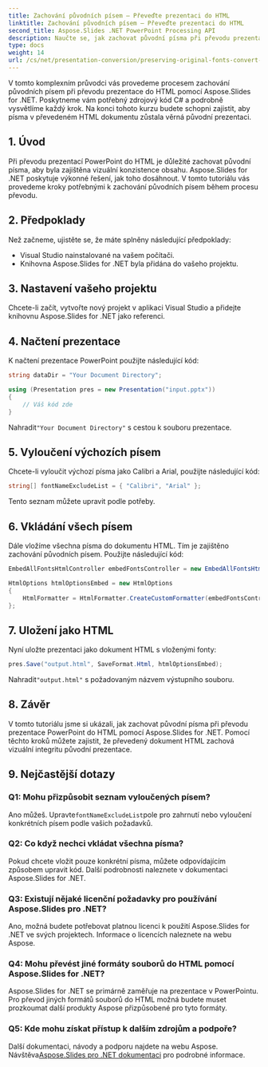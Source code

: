 ```yaml
---
title: Zachování původních písem – Převeďte prezentaci do HTML
linktitle: Zachování původních písem – Převeďte prezentaci do HTML
second_title: Aspose.Slides .NET PowerPoint Processing API
description: Naučte se, jak zachovat původní písma při převodu prezentací do HTML pomocí Aspose.Slides for .NET. Zajistěte konzistenci písma a vizuální dopad bez námahy.
type: docs
weight: 14
url: /cs/net/presentation-conversion/preserving-original-fonts-convert-presentation-to-html/
---
```


V tomto komplexním průvodci vás provedeme procesem zachování původních písem při převodu prezentace do HTML pomocí Aspose.Slides for .NET. Poskytneme vám potřebný zdrojový kód C# a podrobně vysvětlíme každý krok. Na konci tohoto kurzu budete schopni zajistit, aby písma v převedeném HTML dokumentu zůstala věrná původní prezentaci.

## 1. Úvod

Při převodu prezentací PowerPoint do HTML je důležité zachovat původní písma, aby byla zajištěna vizuální konzistence obsahu. Aspose.Slides for .NET poskytuje výkonné řešení, jak toho dosáhnout. V tomto tutoriálu vás provedeme kroky potřebnými k zachování původních písem během procesu převodu.

## 2. Předpoklady

Než začneme, ujistěte se, že máte splněny následující předpoklady:

- Visual Studio nainstalované na vašem počítači.
- Knihovna Aspose.Slides for .NET byla přidána do vašeho projektu.

## 3. Nastavení vašeho projektu

Chcete-li začít, vytvořte nový projekt v aplikaci Visual Studio a přidejte knihovnu Aspose.Slides for .NET jako referenci.

## 4. Načtení prezentace

K načtení prezentace PowerPoint použijte následující kód:

```csharp
string dataDir = "Your Document Directory";

using (Presentation pres = new Presentation("input.pptx"))
{
    // Váš kód zde
}
```

 Nahradit`"Your Document Directory"` s cestou k souboru prezentace.

## 5. Vyloučení výchozích písem

Chcete-li vyloučit výchozí písma jako Calibri a Arial, použijte následující kód:

```csharp
string[] fontNameExcludeList = { "Calibri", "Arial" };
```

Tento seznam můžete upravit podle potřeby.

## 6. Vkládání všech písem

Dále vložíme všechna písma do dokumentu HTML. Tím je zajištěno zachování původních písem. Použijte následující kód:

```csharp
EmbedAllFontsHtmlController embedFontsController = new EmbedAllFontsHtmlController(fontNameExcludeList);

HtmlOptions htmlOptionsEmbed = new HtmlOptions
{
    HtmlFormatter = HtmlFormatter.CreateCustomFormatter(embedFontsController)
};
```

## 7. Uložení jako HTML

Nyní uložte prezentaci jako dokument HTML s vloženými fonty:

```csharp
pres.Save("output.html", SaveFormat.Html, htmlOptionsEmbed);
```

 Nahradit`"output.html"` s požadovaným názvem výstupního souboru.

## 8. Závěr

V tomto tutoriálu jsme si ukázali, jak zachovat původní písma při převodu prezentace PowerPoint do HTML pomocí Aspose.Slides for .NET. Pomocí těchto kroků můžete zajistit, že převedený dokument HTML zachová vizuální integritu původní prezentace.

## 9. Nejčastější dotazy

### Q1: Mohu přizpůsobit seznam vyloučených písem?

 Ano můžeš. Upravte`fontNameExcludeList`pole pro zahrnutí nebo vyloučení konkrétních písem podle vašich požadavků.

### Q2: Co když nechci vkládat všechna písma?

Pokud chcete vložit pouze konkrétní písma, můžete odpovídajícím způsobem upravit kód. Další podrobnosti naleznete v dokumentaci Aspose.Slides for .NET.

### Q3: Existují nějaké licenční požadavky pro používání Aspose.Slides pro .NET?

Ano, možná budete potřebovat platnou licenci k použití Aspose.Slides for .NET ve svých projektech. Informace o licencích naleznete na webu Aspose.

### Q4: Mohu převést jiné formáty souborů do HTML pomocí Aspose.Slides for .NET?

Aspose.Slides for .NET se primárně zaměřuje na prezentace v PowerPointu. Pro převod jiných formátů souborů do HTML možná budete muset prozkoumat další produkty Aspose přizpůsobené pro tyto formáty.

### Q5: Kde mohu získat přístup k dalším zdrojům a podpoře?

 Další dokumentaci, návody a podporu najdete na webu Aspose. Návštěva[Aspose.Slides pro .NET dokumentaci](https://reference.aspose.com/slides/net/) pro podrobné informace.
